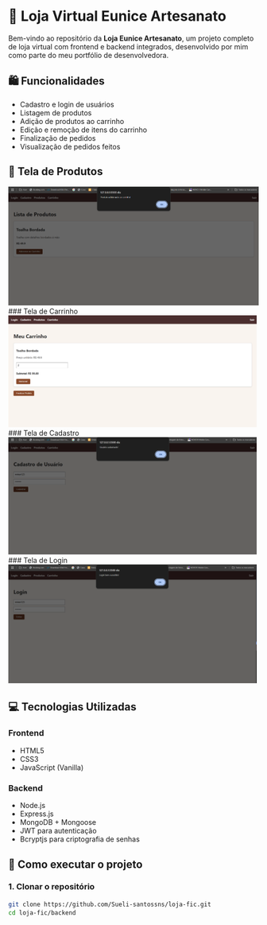 # 🧵 Loja Virtual Eunice Artesanato

Bem-vindo ao repositório da **Loja Eunice Artesanato**, um projeto completo de loja virtual com frontend e backend integrados, desenvolvido por mim como parte do meu portfólio de desenvolvedora.

## 🛍️ Funcionalidades

- Cadastro e login de usuários  
- Listagem de produtos  
- Adição de produtos ao carrinho  
- Edição e remoção de itens do carrinho  
- Finalização de pedidos  
- Visualização de pedidos feitos

## 📸 Tela de Produtos
<img src="https://github.com/Sueli-santossns/loja-fic/blob/main/lista.png?raw=true" alt="Tela de produtos" width="600" />
### Tela de Carrinho
<img src="https://github.com/Sueli-santossns/loja-fic/blob/main/carrinho.png?raw=true" width="500" />
### Tela de Cadastro
<img src="https://github.com/Sueli-santossns/loja-fic/blob/main/cadastro.png?raw=true" alt="Tela de cadastro" width="500" />
### Tela de Login
<img src="https://github.com/Sueli-santossns/loja-fic/blob/main/login.png?raw=true" alt="Tela de login" width="500" />




## 💻 Tecnologias Utilizadas

### Frontend
- HTML5  
- CSS3  
- JavaScript (Vanilla)  

### Backend
- Node.js  
- Express.js  
- MongoDB + Mongoose  
- JWT para autenticação  
- Bcryptjs para criptografia de senhas  

## 🚀 Como executar o projeto

### 1. Clonar o repositório
```bash
git clone https://github.com/Sueli-santossns/loja-fic.git
cd loja-fic/backend
